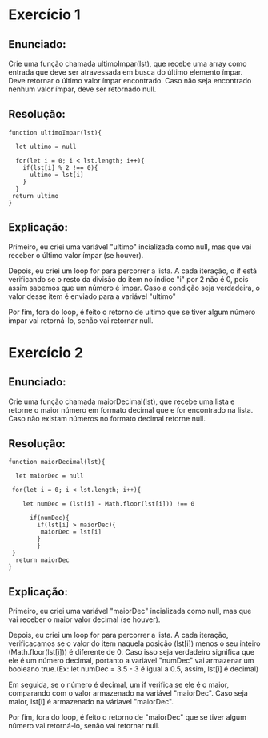 # Exercício 1

## Enunciado: 
Crie uma função chamada ultimoImpar(lst), que recebe uma array como entrada que deve ser atravessada em busca do último elemento ímpar. Deve retornar o último valor ímpar encontrado. Caso não seja encontrado nenhum valor ímpar, deve ser retornado null.

## Resolução:

``` 
function ultimoImpar(lst){

  let ultimo = null
  
  for(let i = 0; i < lst.length; i++){
    if(lst[i] % 2 !== 0){
      ultimo = lst[i]
    }
  }
 return ultimo
}
```
## Explicação:

Primeiro, eu criei uma variável "ultimo" incializada como null, mas que vai receber o último valor ímpar (se houver). 

Depois, eu criei um loop for para percorrer a lista. A cada iteração, o if está verificando se o resto da divisão do item no índice "i" por 2 não é 0, pois assim sabemos que um número é ímpar. Caso a condição seja verdadeira, o valor desse item é enviado para a variável "ultimo"

Por fim, fora do loop, é feito o retorno de ultimo que se tiver algum número ímpar vai retorná-lo, senão vai retornar null. 

# Exercício 2

## Enunciado: 
Crie uma função chamada maiorDecimal(lst), que recebe uma lista e retorne o maior número em formato decimal que e for encontrado na lista. Caso não existam números no formato decimal retorne null.

## Resolução:

``` 
function maiorDecimal(lst){
  
  let maiorDec = null

 for(let i = 0; i < lst.length; i++){
   
    let numDec = (lst[i] - Math.floor(lst[i])) !== 0
   
      if(numDec){
        if(lst[i] > maiorDec){
         maiorDec = lst[i]
        }
        }     
 }
  return maiorDec
}
```
## Explicação:

Primeiro, eu criei uma variável "maiorDec" incializada como null, mas que vai receber o maior valor decimal (se houver). 

Depois, eu criei um loop for para percorrer a lista. A cada iteração, verificacamos se o valor do item naquela posição (lst[i]) menos o seu inteiro (Math.floor(lst[i])) é diferente de 0. Caso isso seja verdadeiro significa que ele é um número decimal, portanto a variável "numDec" vai armazenar um booleano true.(Ex: let numDec = 3.5 - 3 é igual a 0.5, assim, lst[i] é decimal)

Em seguida, se o número é decimal, um if verifica se ele é o maior, comparando com o valor armazenado na variável "maiorDec". Caso seja maior, lst[i] é armazenado na váriavel "maiorDec". 

Por fim, fora do loop, é feito o retorno de "maiorDec" que se tiver algum número vai retorná-lo, senão vai retornar null. 